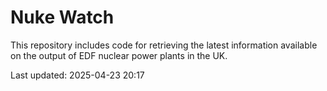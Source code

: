 # Nuke Watch

This repository includes code for retrieving the latest information available on the output of EDF nuclear power plants in the UK.

Last updated: 2025-04-23 20:17